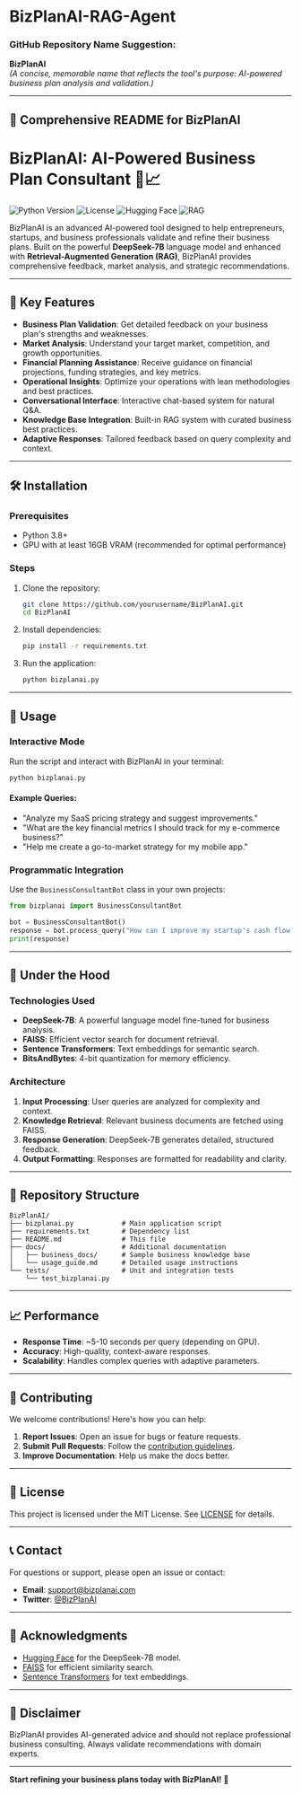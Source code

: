 # BizPlanAI-RAG-Agent

### GitHub Repository Name Suggestion:
**BizPlanAI**  
*(A concise, memorable name that reflects the tool's purpose: AI-powered business plan analysis and validation.)*

---

## 📄 Comprehensive README for BizPlanAI

# BizPlanAI: AI-Powered Business Plan Consultant 🤖📈

![Python Version](https://img.shields.io/badge/Python-3.8%2B-blue)
![License](https://img.shields.io/badge/License-MIT-green)
![Hugging Face](https://img.shields.io/badge/Model-DeepSeek--7B-orange)
![RAG](https://img.shields.io/badge/Features-RAG%20Enabled-brightgreen)

BizPlanAI is an advanced AI-powered tool designed to help entrepreneurs, startups, and business professionals validate and refine their business plans. Built on the powerful **DeepSeek-7B** language model and enhanced with **Retrieval-Augmented Generation (RAG)**, BizPlanAI provides comprehensive feedback, market analysis, and strategic recommendations.

---

## 🌟 Key Features

- **Business Plan Validation**: Get detailed feedback on your business plan's strengths and weaknesses.
- **Market Analysis**: Understand your target market, competition, and growth opportunities.
- **Financial Planning Assistance**: Receive guidance on financial projections, funding strategies, and key metrics.
- **Operational Insights**: Optimize your operations with lean methodologies and best practices.
- **Conversational Interface**: Interactive chat-based system for natural Q&A.
- **Knowledge Base Integration**: Built-in RAG system with curated business best practices.
- **Adaptive Responses**: Tailored feedback based on query complexity and context.

---

## 🛠️ Installation

### Prerequisites
- Python 3.8+
- GPU with at least 16GB VRAM (recommended for optimal performance)

### Steps
1. Clone the repository:
   ```bash
   git clone https://github.com/yourusername/BizPlanAI.git
   cd BizPlanAI
   ```

2. Install dependencies:
   ```bash
   pip install -r requirements.txt
   ```

3. Run the application:
   ```bash
   python bizplanai.py
   ```

---

## 🚀 Usage

### Interactive Mode
Run the script and interact with BizPlanAI in your terminal:
```bash
python bizplanai.py
```

#### Example Queries:
- "Analyze my SaaS pricing strategy and suggest improvements."
- "What are the key financial metrics I should track for my e-commerce business?"
- "Help me create a go-to-market strategy for my mobile app."

### Programmatic Integration
Use the `BusinessConsultantBot` class in your own projects:
```python
from bizplanai import BusinessConsultantBot

bot = BusinessConsultantBot()
response = bot.process_query("How can I improve my startup's cash flow management?")
print(response)
```

---

## 🧠 Under the Hood

### Technologies Used
- **DeepSeek-7B**: A powerful language model fine-tuned for business analysis.
- **FAISS**: Efficient vector search for document retrieval.
- **Sentence Transformers**: Text embeddings for semantic search.
- **BitsAndBytes**: 4-bit quantization for memory efficiency.

### Architecture
1. **Input Processing**: User queries are analyzed for complexity and context.
2. **Knowledge Retrieval**: Relevant business documents are fetched using FAISS.
3. **Response Generation**: DeepSeek-7B generates detailed, structured feedback.
4. **Output Formatting**: Responses are formatted for readability and clarity.

---

## 📂 Repository Structure

```
BizPlanAI/
├── bizplanai.py            # Main application script
├── requirements.txt        # Dependency list
├── README.md               # This file
├── docs/                   # Additional documentation
│   ├── business_docs/      # Sample business knowledge base
│   └── usage_guide.md      # Detailed usage instructions
└── tests/                  # Unit and integration tests
    └── test_bizplanai.py
```

---

## 📈 Performance

- **Response Time**: ~5-10 seconds per query (depending on GPU).
- **Accuracy**: High-quality, context-aware responses.
- **Scalability**: Handles complex queries with adaptive parameters.

---

## 🤝 Contributing

We welcome contributions! Here's how you can help:
1. **Report Issues**: Open an issue for bugs or feature requests.
2. **Submit Pull Requests**: Follow the [contribution guidelines](CONTRIBUTING.md).
3. **Improve Documentation**: Help us make the docs better.

---

## 📜 License

This project is licensed under the MIT License. See [LICENSE](LICENSE) for details.

---

## 📞 Contact

For questions or support, please open an issue or contact:
- **Email**: support@bizplanai.com
- **Twitter**: [@BizPlanAI](https://twitter.com/BizPlanAI)

---

## 🙏 Acknowledgments

- [Hugging Face](https://huggingface.co) for the DeepSeek-7B model.
- [FAISS](https://github.com/facebookresearch/faiss) for efficient similarity search.
- [Sentence Transformers](https://www.sbert.net/) for text embeddings.

---

## 🚨 Disclaimer

BizPlanAI provides AI-generated advice and should not replace professional business consulting. Always validate recommendations with domain experts.

---

**Start refining your business plans today with BizPlanAI!** 🚀
